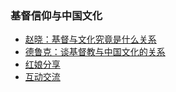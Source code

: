 ### 基督信仰与中国文化
* [赵晓：基督与文化究竟是什么关系](https://www.asuswebstorage.com/navigate/a/#/s/0EEE03374A26489E85834BD59A704CEBY) 
* [德鲁克：谈基督教与中国文化的关系](https://www.asuswebstorage.com/navigate/a/#/s/905AE8D4885B4A17A9871063E9FB86D0Y) 
* [红娘分享](https://www.asuswebstorage.com/navigate/a/#/s/E2D211BF42A64C74B310B5B33C9A5C46Y) 
* [互动交流](https://www.asuswebstorage.com/navigate/a/#/s/0EEE03374A26489E85834BD59A704CEBY) 
